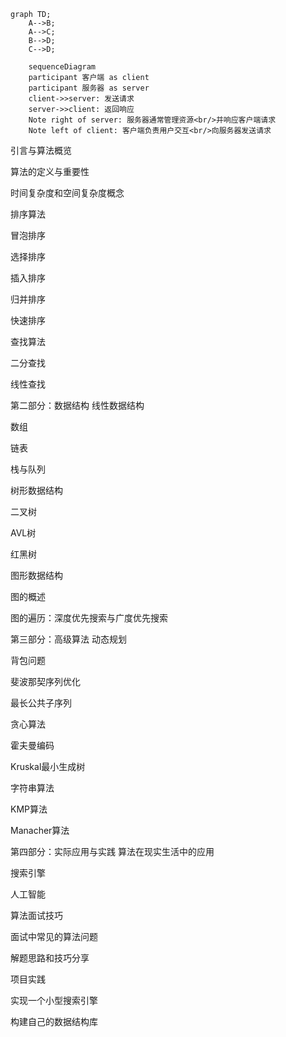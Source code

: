 ```mermaid
graph TD;
    A-->B;
    A-->C;
    B-->D;
    C-->D;
```

```mermaid
    sequenceDiagram
    participant 客户端 as client
    participant 服务器 as server
    client->>server: 发送请求
    server->>client: 返回响应
    Note right of server: 服务器通常管理资源<br/>并响应客户端请求
    Note left of client: 客户端负责用户交互<br/>向服务器发送请求
```
引言与算法概览

算法的定义与重要性

时间复杂度和空间复杂度概念

排序算法

冒泡排序

选择排序

插入排序

归并排序

快速排序

查找算法

二分查找

线性查找

第二部分：数据结构
线性数据结构

数组

链表

栈与队列

树形数据结构

二叉树

AVL树

红黑树

图形数据结构

图的概述

图的遍历：深度优先搜索与广度优先搜索

第三部分：高级算法
动态规划

背包问题

斐波那契序列优化

最长公共子序列

贪心算法

霍夫曼编码

Kruskal最小生成树

字符串算法

KMP算法

Manacher算法

第四部分：实际应用与实践
算法在现实生活中的应用

搜索引擎

人工智能

算法面试技巧

面试中常见的算法问题

解题思路和技巧分享

项目实践

实现一个小型搜索引擎

构建自己的数据结构库